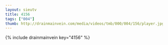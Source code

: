 ```yaml
--- 
layout: sieutv
title: 4156
tags: ["004"]
thumb: http://drainmainvein.com/media/videos/tmb/000/004/156/player.jpg
---
```

{% include drainmainvein key="4156" %} 
